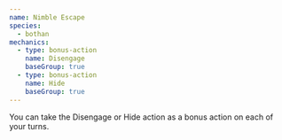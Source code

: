 ```yaml
---
name: Nimble Escape
species:
  - bothan
mechanics:
  - type: bonus-action
    name: Disengage
    baseGroup: true
  - type: bonus-action
    name: Hide
    baseGroup: true
---
```

You can take the Disengage or Hide action as a bonus action on each of your turns.
